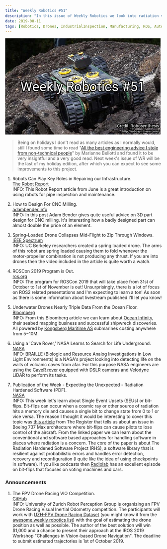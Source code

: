 ```yaml
---
title: "Weekly Robotics #51"
description: "In this issue of Weekly Robotics we look into radiation vs. software, robots repairing infrastructure, spring-loaded drone and more!"
date: 2019-08-11
tags: [Robotics, Drones, IndustrialInspection, Manufacturing, ROS, AutonomousBoats]
---
```

![HeaderImage](/img/headers/51.jpg "Header image")

> Being on holidays I don't read as many articles as I normally would, still I found some time to read "[All the best engineering advice I stole from non-technical people](https://medium.com/@bellmar/all-the-best-engineering-advice-i-stole-from-non-technical-people-eb7f90ca2f5f)" by Marianne Bellotti and found it to be very insightful and a very good read. Next week's issue of WR will be the last of my holiday edition, after which you can expect to see some improvements to this project.

1) Robots Can Play Key Roles in Repairing our Infrastructure.
<br>[The Robot Report](https://www.therobotreport.com/robots-can-play-key-roles-in-repairing-our-infrastructure/)<br>
INFO: This Robot Report article from June is a great introduction on using robots for pipe inspection and maintenance.

2) How to Design For CNC Milling.
<br>[adambender.info](https://www.adambender.info/post/design-for-cnc-milling)<br>
INFO: In this post Adam Bender gives quite useful advice on 3D part design for CNC milling. It's interesting how a badly designed part can almost double the price of an element.

3) Spring-Loaded Drone Collapses Mid-Flight to Zip Through Windows.
<br>[IEEE Spectrum](https://spectrum.ieee.org/automaton/robotics/drones/spring-loaded-drone-collapses-midflight-to-zip-through-windows)<br>
INFO: UC Berkeley researchers created a spring loaded drone. The arms of this robot are spring loaded causing them to fold whenever the motor-propeller combination is not producing any thrust. If you are into drones then the video included in the article is quite worth a watch.

4) ROSCon 2019 Program is Out.
<br>[ros.org](https://roscon.ros.org/2019/#program)<br>
INFO: The program for ROSCon 2019 that will take place from 31st of October to 1st of November is out! Unsurprisingly, there is a lot of focus on ROS2 related presentations and I'm expecting to learn a ton! As soon as there is some information about livestream published I'll let you know!

5) Underwater Drones Nearly Triple Data From the Ocean Floor.
<br>[Bloomberg](https://www.bloomberg.com/news/articles/2019-06-07/underwater-drones-nearly-triple-data-from-the-ocean-floor)<br>
INFO: From this Bloomberg article we can learn about [Ocean Infinity](https://oceaninfinity.com/), their seabed mapping business and successful shipwreck discoveries. All powered by [Kongsberg Maritime AS](https://www.kongsberg.com/maritime/) submarines costing anywhere from $5-$10M.

6) Using a 'Cave Rover,' NASA Learns to Search for Life Underground.
<br>[NASA](https://www.nasa.gov/feature/ames/braille)<br>
INFO: BRAILLE (Biologic and Resource Analog Investigations in Low Light Environments) is a NASA's project looking into detecting life on the walls of volcanic caves from afar. For this purpose NASA engineers are using the [CaveR rover](https://nasa-braille.org/cave-r/) equipped with DSLR cameras and Velodyne LiDAR to perform its tasks.

7) Publication of the Week - Expecting the Unexpected - Radiation Hardened Software (PDF).
<br>[NASA](https://ti.arc.nasa.gov/m/pub-archive/1075h/1075%20(Mehlitz).pdf)<br>
INFO: This week let's learn about Single Event Upsets (SEUs) or bit-flips. Bit-flips can occur when a cosmic ray or other source of radiation hits a memory die and causes a single bit to change state from 0 to 1 or vice versa. The reason I thought it would be interesting to cover this topic was [this article](https://www.theregister.co.uk/2019/08/02/737_max_cosmic_bit_flipping_test/) from The Register that tells us about an issue in Boeing 737 Max architecture where bit-flips can cause pilots to lose control of the aircraft. From the linked paper we can learn about the conventional and software based approaches for handling software in places where radiation is a concern. The core of the paper is about The Radiation Hardened Software Project (RHS), a software library that is resilient against probabilistic errors and handles error detection, recovery and reconfiguration (I quite like the idea of using checkpoints in software). If you like podcasts then [Radiolab](https://www.wnycstudios.org/story/bit-flip) has an excellent episode on bit-flips that focuses on voting machines and cars.

### Announcements

1) The FPV Drone Racing VIO Competition.
<br>[GitHub](https://github.com/uzh-rpg/IROS2019-FPV-VIO-Competition)<br>
INFO: University of Zurich Robot Perception Group is organizing an FPV Drone Racing Visual Inertial Odometry competition. The participants will work with [UZH-FPV Drone Racing Dataset](http://rpg.ifi.uzh.ch/uzh-fpv.html) (you might know it from the [awesome weekly robotics list](https://github.com/msadowski/awesome-weekly-robotics)) with the goal of estimating the drone position as well as possible. The author of the best solution will win $1,000 and a chance to present their approach at the IROS 2019 Workshop "Challenges in Vision-based Drone Navigation". The deadline to submit estimated trajectories is 1st of October 2019.
